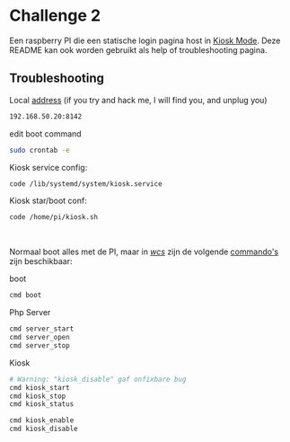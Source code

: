 # Challenge 2

Een raspberry PI die een statische login pagina host in [Kiosk Mode](https://pimylifeup.com/raspberry-pi-kiosk/).
Deze README kan ook worden gebruikt als help of troubleshooting pagina.

## Troubleshooting 
Local [address](./addrs.conf)
(if you try and hack me, I will find you, and unplug you)
```txt
192.168.50.20:8142
```

edit boot command
```sh
sudo crontab -e
```

Kiosk service config:
```sh
code /lib/systemd/system/kiosk.service
```

Kiosk star/boot conf:
```sh
code /home/pi/kiosk.sh
```
<br>


Normaal boot alles met de PI, maar in *[wcs](https://www.google.com/search?q=worst+case+scenario)* zijn de volgende [commando's](./commands.sh) zijn beschikbaar:



boot
```sh
cmd boot
```
Php Server

```sh
cmd server_start
cmd server_open
cmd server_stop
``` 
Kiosk
```sh
# Warning: "kiosk_disable" gaf onfixbare bug
cmd kiosk_start
cmd kiosk_stop
cmd kiosk_status

cmd kiosk_enable
cmd kiosk_disable
```
